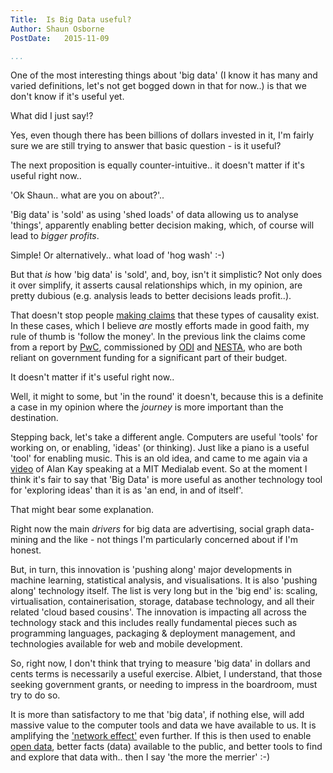 ```yaml
---
Title:  Is Big Data useful?
Author: Shaun Osborne
PostDate:   2015-11-09

...
```



One of the most interesting things about 'big data' (I know it has many and
varied definitions, let's not get bogged down in that for now..) is that we don't
know if it's useful yet.

What did I just say!?

Yes, even though there has been billions of dollars invested in it, I'm fairly
sure we are still trying to answer that basic question - is it useful?

The next proposition is equally counter-intuitive.. it doesn't matter if it's useful right now..

'Ok Shaun.. what are you on about?'..

'Big data' is 'sold' as using 'shed loads' of data allowing us to analyse 'things',
apparently enabling better decision making, which, of course will lead to *bigger
profits*.

Simple! Or alternatively.. what load of 'hog wash' :-)

But that *is* how 'big data' is 'sold', and, boy, isn't it simplistic?
Not only does it over simplify, it asserts causal relationships which,
in my opinion, are pretty dubious (e.g. analysis leads to better decisions leads profit..).

That doesn't stop people [making claims](http://theodi.org/the-value-of-open-data) that these types of causality exist. In these cases, which I believe *are* mostly efforts made in good faith, my rule of thumb is 'follow the money'. In the previous link the claims come from a report by [PwC](http://www.pwc.com/), commissioned by [ODI](http://theodi.org/faq) and [NESTA](http://www.nesta.org.uk/publications/annual-report-and-accounts-year-ended-march-2015), who are both reliant on government funding for a significant part of their budget.

It doesn't matter if it's useful right now..

Well, it might to some, but 'in the round' it doesn't, because this is a definite a case in my opinion where the *journey* is more important than the destination.

Stepping back, let's take a different angle. Computers are useful 'tools' for working
on, or enabling, 'ideas' (or thinking). Just like a piano is a useful 'tool'
for enabling music. This is an old idea, and came to me again via a [video](https://www.youtube.com/watch?v=OeFnRWx3tPg) of Alan Kay
speaking at a MIT Medialab event. So at the moment I think it's fair to say that
'Big Data' is more useful as another technology tool for 'exploring ideas' than it is as 'an end, in and of itself'.

That might bear some explanation.

Right now the main *drivers* for big data are advertising, social graph data-mining and the like - not things I'm particularly concerned about if I'm honest.

But, in turn, this innovation is 'pushing along' major developments in machine learning, statistical analysis, and visualisations. It is also 'pushing along' technology itself. The list is very long but in the 'big end' is: scaling, virtualisation, containerisation, storage, database technology, and all their related 'cloud based cousins'. The innovation is impacting all across the technology stack and this includes really fundamental pieces such as programming languages, packaging & deployment management, and technologies available for web and mobile development.

 So, right now,  I don't think that trying to measure 'big data' in dollars and cents terms is necessarily a useful exercise. Albiet, I understand, that those seeking government grants, or needing to impress in the boardroom, must try to do so.

 It is more than satisfactory to me that 'big data', if nothing else, will add massive value to the computer tools and data we have available to us. It is amplifying the ['network effect'](https://en.wikipedia.org/wiki/Network_effect) even further. If this is then used to enable [open data](https://en.wikipedia.org/wiki/Open_data), better facts (data) available to the public, and better tools to find and explore that data with.. then I say 'the more the merrier' :-)
